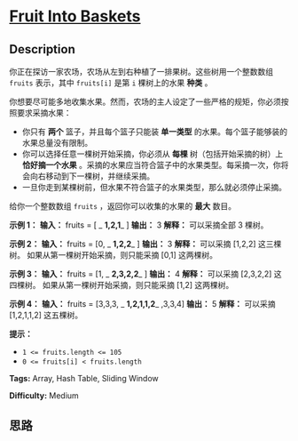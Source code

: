 # [Fruit Into Baskets][title]

## Description

你正在探访一家农场，农场从左到右种植了一排果树。这些树用一个整数数组 `fruits` 表示，其中 `fruits[i]` 是第 `i` 棵树上的水果
**种类** 。

你想要尽可能多地收集水果。然而，农场的主人设定了一些严格的规矩，你必须按照要求采摘水果：

  * 你只有 **两个** 篮子，并且每个篮子只能装 **单一类型** 的水果。每个篮子能够装的水果总量没有限制。
  * 你可以选择任意一棵树开始采摘，你必须从 **每棵** 树（包括开始采摘的树）上 **恰好摘一个水果** 。采摘的水果应当符合篮子中的水果类型。每采摘一次，你将会向右移动到下一棵树，并继续采摘。
  * 一旦你走到某棵树前，但水果不符合篮子的水果类型，那么就必须停止采摘。

给你一个整数数组 `fruits` ，返回你可以收集的水果的 **最大** 数目。



**示例 1：**
            **输入：** fruits = [ _ **1,2,1**_ ]    **输出：** 3    **解释：** 可以采摘全部 3 棵树。    

**示例 2：**
            **输入：** fruits = [0, _ **1,2,2**_ ]    **输出：** 3    **解释：** 可以采摘 [1,2,2] 这三棵树。    如果从第一棵树开始采摘，则只能采摘 [0,1] 这两棵树。    

**示例 3：**
            **输入：** fruits = [1, _ **2,3,2,2**_ ]    **输出：** 4    **解释：** 可以采摘 [2,3,2,2] 这四棵树。    如果从第一棵树开始采摘，则只能采摘 [1,2] 这两棵树。    

**示例 4：**
            **输入：** fruits = [3,3,3, _ **1,2,1,1,2**_ ,3,3,4]    **输出：** 5    **解释：** 可以采摘 [1,2,1,1,2] 这五棵树。    



**提示：**

  * `1 <= fruits.length <= 105`
  * `0 <= fruits[i] < fruits.length`


**Tags:** Array, Hash Table, Sliding Window

**Difficulty:** Medium

## 思路

[title]: https://leetcode-cn.com/problems/fruit-into-baskets
